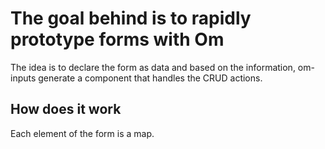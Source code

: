 # The goal behind is to rapidly prototype forms with Om

The idea is to declare the form as data and based on the information, om-inputs generate a component that handles the CRUD actions.

## How does it work

Each element of the form is a map.
